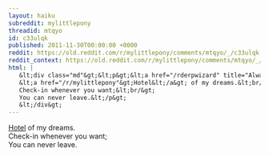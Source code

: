 ```yaml
---
layout: haiku
subreddit: mylittlepony
threadid: mtqyo
id: c33ulqk
published: 2011-11-30T00:00:00 +0000
reddit: https://old.reddit.com/r/mylittlepony/comments/mtqyo/_/c33ulqk
reddit_context: https://old.reddit.com/r/mylittlepony/comments/mtqyo/_/c33ulqk?context=3
html: |
   &lt;div class="md"&gt;&lt;p&gt;&lt;a href="/rderpwizard" title="Always Relevant / Eagle Soars The Western Coast / Paper Bag Princess"&gt;&lt;/a&gt;
   &lt;a href="/r/mylittlepony"&gt;Hotel&lt;/a&gt; of my dreams.&lt;br/&gt;
   Check-in whenever you want;&lt;br/&gt;
   You can never leave.&lt;/p&gt;
   &lt;/div&gt;
---
```


[](/rderpwizard "Always Relevant / Eagle Soars The Western Coast / Paper Bag Princess")
[Hotel](/r/mylittlepony) of my dreams.  
Check-in whenever you want;  
You can never leave.